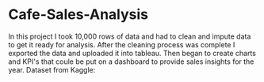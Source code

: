 # Cafe-Sales-Analysis
In this project I took 10,000 rows of data and had to clean and impute data to get it ready for analysis. After the cleaning process was complete I exported the data and uploaded it into tableau. Then began to create charts and KPI's that coule be put on a dashboard to provide sales insights for the year.
Dataset from Kaggle: 
